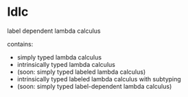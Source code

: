 # ldlc
label dependent lambda calculus

contains:
* simply typed lambda calculus
* intrinsically typed lambda calculus
* (soon: simply typed labeled lambda calculus)
* intrinsically typed labeled lambda calculus with subtyping
* (soon: simply typed label-dependent lambda calculus)
